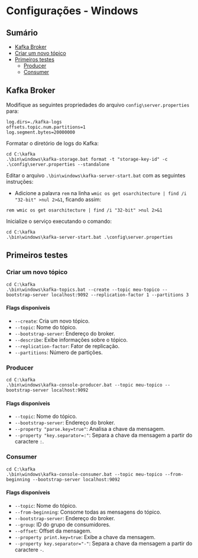 # Configurações - Windows

## Sumário

- [Kafka Broker](#kafka-broker)
- [Criar um novo tópico](#criar-um-novo-tópico)
- [Primeiros testes](#primeiros-testes)
  - [Producer](#producer)
  - [Consumer](#consumer)

## Kafka Broker

Modifique as seguintes propriedades do arquivo `config\server.properties` para:

```
log.dirs=./kafka-logs
offsets.topic.num.partitions=1
log.segment.bytes=20000000
```

Formatar o diretório de logs do Kafka:
```
cd C:\kafka
.\bin\windows\kafka-storage.bat format -t "storage-key-id" -c .\config\server.properties --standalone

```

Editar o arquivo `.\bin\windows\kafka-server-start.bat` com as seguintes instruções:
- Adicione a palavra `rem` na linha `wmic os get osarchitecture | find /i "32-bit" >nul 2>&1`, ficando assim:
```
rem wmic os get osarchitecture | find /i "32-bit" >nul 2>&1
```

Inicialize o serviço executando o comando:
```
cd C:\kafka
.\bin\windows\kafka-server-start.bat .\config\server.properties
```
## Primeiros testes

### Criar um novo tópico

```
cd C:\kafka
.\bin\windows\kafka-topics.bat --create --topic meu-topico --bootstrap-server localhost:9092 --replication-factor 1 --partitions 3
```

#### Flags disponíveis
- `--create`: Cria um novo tópico.
- `--topic`: Nome do tópico.
- `--bootstrap-server`: Endereço do broker.
- `--describe`: Exibe informações sobre o tópico.
- `--replication-factor`: Fator de replicação.
- `--partitions`: Número de partições.

### Producer

```
cd C:\kafka
.\bin\windows\kafka-console-producer.bat --topic meu-topico --bootstrap-server localhost:9092
```

#### Flags disponíveis
- `--topic`: Nome do tópico.
- `--bootstrap-server`: Endereço do broker.
- `--property "parse.key=true"`: Analisa a chave da mensagem.
- `--property "key.separator=:"`: Separa a chave da mensagem a partir do caractere `:`.

### Consumer

```
cd C:\kafka
.\bin\windows\kafka-console-consumer.bat --topic meu-topico --from-beginning --bootstrap-server localhost:9092
```

#### Flags disponíveis
- `--topic`: Nome do tópico.
- `--from-beginning`: Consome todas as mensagens do tópico.
- `--bootstrap-server`: Endereço do broker.
- `--group`: ID do grupo de consumidores.
- `--offset`: Offset da mensagem.
- `--property print.key=true`: Exibe a chave da mensagem.
- `--property key.separator="-"`: Separa a chave da mensagem a partir do caractere `-`.

